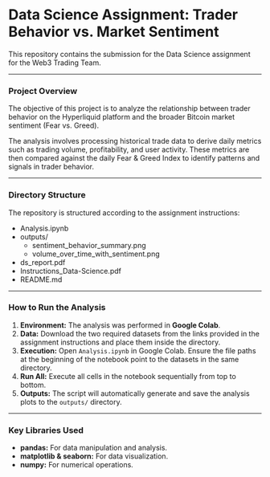 # Data Science Assignment: Trader Behavior vs. Market Sentiment

This repository contains the submission for the Data Science assignment for the Web3 Trading Team.

---

### Project Overview

The objective of this project is to analyze the relationship between trader behavior on the Hyperliquid platform and the broader Bitcoin market sentiment (Fear vs. Greed).

The analysis involves processing historical trade data to derive daily metrics such as trading volume, profitability, and user activity. These metrics are then compared against the daily Fear & Greed Index to identify patterns and signals in trader behavior.

---

### Directory Structure

The repository is structured according to the assignment instructions:

 - Analysis.ipynb
 - outputs/
   - sentiment_behavior_summary.png
   - volume_over_time_with_sentiment.png
 - ds_report.pdf
 - Instructions_Data-Science.pdf
 - README.md


---

### How to Run the Analysis

1.  **Environment:** The analysis was performed in **Google Colab**.
2.  **Data:** Download the two required datasets from the links provided in the assignment instructions and place them inside the directory.
3.  **Execution:** Open `Analysis.ipynb` in Google Colab. Ensure the file paths at the beginning of the notebook point to the datasets in the same directory.
4.  **Run All:** Execute all cells in the notebook sequentially from top to bottom.
5.  **Outputs:** The script will automatically generate and save the analysis plots to the `outputs/` directory.

---

### Key Libraries Used

* **pandas:** For data manipulation and analysis.
* **matplotlib & seaborn:** For data visualization.
* **numpy:** For numerical operations.
